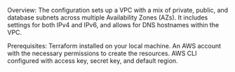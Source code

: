 Overview:
The configuration sets up a VPC with a mix of private, public, and database subnets across multiple Availability Zones (AZs). It includes settings for both IPv4 and IPv6, and allows for DNS hostnames within the VPC.

Prerequisites:
Terraform installed on your local machine.
An AWS account with the necessary permissions to create the resources.
AWS CLI configured with access key, secret key, and default region.